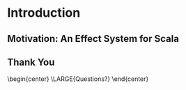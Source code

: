 # Introduction

## Motivation: An Effect System for Scala

## Thank You

\begin{center}
\LARGE{Questions?}
\end{center}


